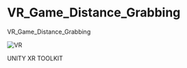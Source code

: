 # VR_Game_Distance_Grabbing
 
 VR_Game_Distance_Grabbing

![VR](https://user-images.githubusercontent.com/62818241/210204601-6ccb90cb-0f9e-428e-8a75-01b9e1e810ef.PNG)

UNITY XR TOOLKIT 

